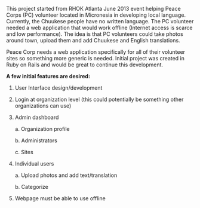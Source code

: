 This project started from RHOK Atlanta June 2013 event helping Peace Corps (PC) volunteer located in Micronesia in developing local language. Currently, the Chuukese people have no written language. The PC volunteer needed a web application that would work offline (Internet access is scarce and low performance). The idea is that PC volunteers could take photos around town, upload them and add Chuukese and English translations. 

Peace Corp needs a web application specifically for all of their volunteer sites so something more generic is needed. Initial project was created in Ruby on Rails and would be great to continue this development.

**A few initial features are desired:**
1. User Interface design/development

2. Login at organization level (this could potentially be something other organizations can use)

3. Admin dashboard

   a. Organization profile

   b. Administrators

   c. Sites

4. Individual users

   a. Upload photos and add text/translation

   b. Categorize

5. Webpage must be able to use offline 
